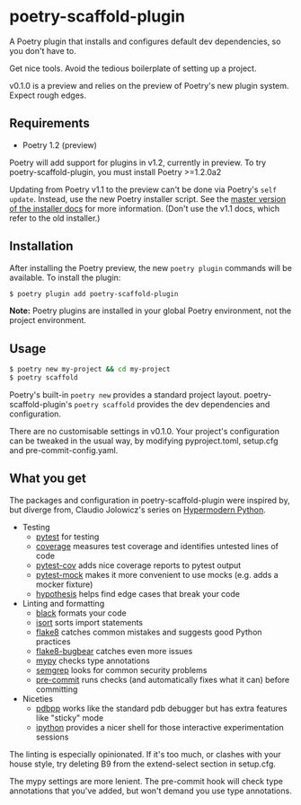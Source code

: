# poetry-scaffold-plugin

A Poetry plugin that installs and configures default dev dependencies, so you don't have to.

Get nice tools. Avoid the tedious boilerplate of setting up a project.

v0.1.0 is a preview and relies on the preview of Poetry's new plugin system. Expect rough edges.

## Requirements

- Poetry 1.2 (preview)

Poetry will add support for plugins in v1.2, currently in preview. To try poetry-scaffold-plugin, you must install Poetry >=1.2.0a2

Updating from Poetry v1.1 to the preview can't be done via Poetry's `self update`. Instead, use the new Poetry installer script. See the [master version of the installer docs](https://python-poetry.org/docs/master/#installation) for more information. (Don't use the v1.1 docs, which refer to the old installer.)

## Installation

After installing the Poetry preview, the new `poetry plugin` commands will be available. To install the plugin:

```bash
$ poetry plugin add poetry-scaffold-plugin
```

**Note:** Poetry plugins are installed in your global Poetry environment, not the project environment.

## Usage

```bash
$ poetry new my-project && cd my-project
$ poetry scaffold
```

Poetry's built-in `poetry new` provides a standard project layout. poetry-scaffold-plugin's `poetry scaffold` provides the dev dependencies and configuration.

There are no customisable settings in v0.1.0. Your project's configuration can be tweaked in the usual way, by modifying pyproject.toml, setup.cfg and pre-commit-config.yaml.

## What you get

The packages and configuration in poetry-scaffold-plugin were inspired by, but diverge from, Claudio Jolowicz's series on [Hypermodern Python](https://cjolowicz.github.io/posts/hypermodern-python-01-setup/).

- Testing
    - [pytest](https://docs.pytest.org/) for testing
    - [coverage](https://coverage.readthedocs.io/) measures test coverage and identifies untested lines of code
    - [pytest-cov](https://pytest-cov.readthedocs.io/) adds nice coverage reports to pytest output
    - [pytest-mock](https://github.com/pytest-dev/pytest-mock/) makes it more convenient to use mocks (e.g. adds a mocker fixture)
    - [hypothesis](https://hypothesis.readthedocs.io/) helps find edge cases that break your code
- Linting and formatting
    - [black](https://black.readthedocs.io/) formats your code
    - [isort](https://pycqa.github.io/isort/) sorts import statements
    - [flake8](https://flake8.pycqa.org/) catches common mistakes and suggests good Python practices
    - [flake8-bugbear](https://github.com/PyCQA/flake8-bugbear) catches even more issues
    - [mypy](https://mypy.readthedocs.io/) checks type annotations
    - [semgrep](https://github.com/returntocorp/semgrep) looks for common security problems
    - [pre-commit](https://pre-commit.com/) runs checks (and automatically fixes what it can) before committing
- Niceties
    - [pdbpp](https://github.com/pdbpp/pdbpp) works like the standard pdb debugger but has extra features like "sticky" mode
    - [ipython](https://ipython.readthedocs.io/) provides a nicer shell for those interactive experimentation sessions

The linting is especially opinionated. If it's too much, or clashes with your house style, try deleting B9 from the extend-select section in setup.cfg.

The mypy settings are more lenient. The pre-commit hook will check type annotations that you've added, but won't demand you use type annotations.